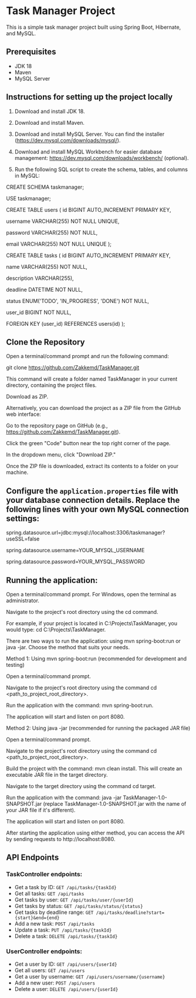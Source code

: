 # Task Manager Project

This is a simple task manager project built using Spring Boot, Hibernate, and MySQL.

## Prerequisites

- JDK 18
- Maven
- MySQL Server

## Instructions for setting up the project locally

1. Download and install JDK 18.

2. Download and install Maven.

3. Download and install MySQL Server. You can find the installer (https://dev.mysql.com/downloads/mysql/).

4. Download and install MySQL Workbench for easier database management: https://dev.mysql.com/downloads/workbench/  (optional).

5. Run the following SQL script to create the schema, tables, and columns in MySQL:

CREATE SCHEMA taskmanager;

USE taskmanager;

CREATE TABLE users (
id BIGINT AUTO_INCREMENT PRIMARY KEY,

username VARCHAR(255) NOT NULL UNIQUE,

password VARCHAR(255) NOT NULL,

email VARCHAR(255) NOT NULL UNIQUE
);

CREATE TABLE tasks (
id BIGINT AUTO_INCREMENT PRIMARY KEY,

name VARCHAR(255) NOT NULL,

description VARCHAR(255),

deadline DATETIME NOT NULL,

status ENUM('TODO', 'IN_PROGRESS', 'DONE') NOT NULL,

user_id BIGINT NOT NULL,

FOREIGN KEY (user_id) REFERENCES users(id)
);

## Clone the Repository

Open a terminal/command prompt and run the following command:

git clone https://github.com/Zakkemd/TaskManager.git

This command will create a folder named TaskManager in your current directory, containing the project files.

Download as ZIP.

Alternatively, you can download the project as a ZIP file from the GitHub web interface:

Go to the repository page on GitHub (e.g., https://github.com/Zakkemd/TaskManager.git). 

Click the green "Code" button near the top right corner of the page. 

In the dropdown menu, click "Download ZIP." 

Once the ZIP file is downloaded, extract its contents to a folder on your machine.

## Configure the `application.properties` file with your database connection details. Replace the following lines with your own MySQL connection settings:

spring.datasource.url=jdbc:mysql://localhost:3306/taskmanager?useSSL=false

spring.datasource.username=YOUR_MYSQL_USERNAME

spring.datasource.password=YOUR_MYSQL_PASSWORD



##  Running the application:
Open a terminal/command prompt. For Windows, open the terminal as administrator.

Navigate to the project's root directory using the cd command.

For example, if your project is located in C:\Projects\TaskManager, you would type: cd C:\Projects\TaskManager.

There are two ways to run the application: using mvn spring-boot:run or java -jar. Choose the method that suits your needs.

Method 1: Using mvn spring-boot:run (recommended for development and testing)

Open a terminal/command prompt.

Navigate to the project's root directory using the command cd <path_to_project_root_directory>. 

Run the application with the command: mvn spring-boot:run.

The application will start and listen on port 8080.

Method 2: Using java -jar (recommended for running the packaged JAR file)

Open a terminal/command prompt.

Navigate to the project's root directory using the command cd <path_to_project_root_directory>.

Build the project with the command: mvn clean install. This will create an executable JAR file in the target directory.

Navigate to the target directory using the command cd target.

Run the application with the command: java -jar TaskManager-1.0-SNAPSHOT.jar (replace TaskManager-1.0-SNAPSHOT.jar with the name of your JAR file if it's different).

The application will start and listen on port 8080.

After starting the application using either method, you can access the API by sending requests to http://localhost:8080.

## API Endpoints

### TaskController endpoints:
- Get a task by ID: `GET /api/tasks/{taskId}`
- Get all tasks: `GET /api/tasks`
- Get tasks by user: `GET /api/tasks/user/{userId}`
- Get tasks by status: `GET /api/tasks/status/{status}`
- Get tasks by deadline range: `GET /api/tasks/deadline?start={start}&end={end}`
- Add a new task: `POST /api/tasks`
- Update a task: `PUT /api/tasks/{taskId}`
- Delete a task: `DELETE /api/tasks/{taskId}`

### UserController endpoints:
- Get a user by ID: `GET /api/users/{userId}`
- Get all users: `GET /api/users`
- Get a user by username: `GET /api/users/username/{username}`
- Add a new user: `POST /api/users`
- Delete a user: `DELETE /api/users/{userId}`





